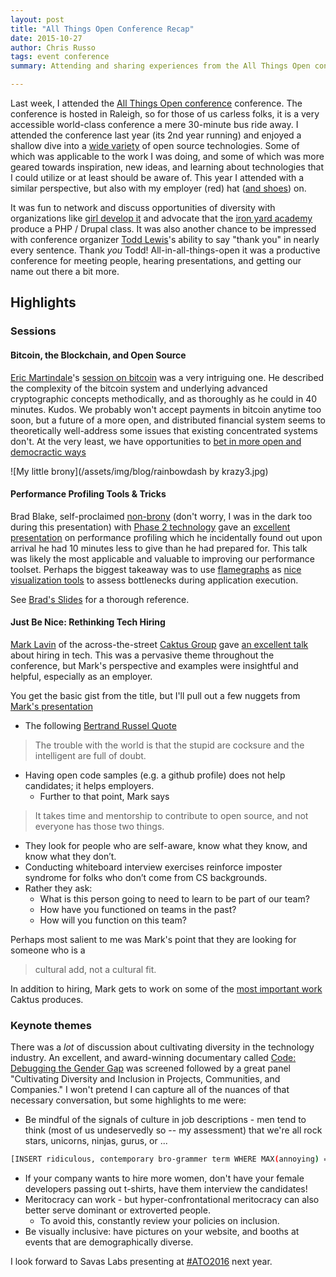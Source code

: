 ```yaml
---
layout: post
title: "All Things Open Conference Recap"
date: 2015-10-27
author: Chris Russo
tags: event conference
summary: Attending and sharing experiences from the All Things Open conference.

---
```


Last week, I attended the [All Things Open conference](http://allthingsopen.org/) conference. The conference is hosted in Raleigh, so for those of us carless folks, it is a very accessible world-class conference a mere 30-minute bus ride away. I attended the conference last year (its 2nd year running) and enjoyed a shallow dive into a [wide variety](http://allthingsopen.org/schedule/) of open source technologies. Some of which was applicable to the work I was doing, and some of which was more geared towards inspiration, new ideas, and learning about technologies that I could utilize or at least should be aware of. This year I attended with a similar perspective, but also with my employer (red) hat ([and shoes](https://twitter.com/Savas_Labs/status/656108971175116801)) on.

It was fun to network and discuss opportunities of diversity with organizations
like [girl develop it](https://www.girldevelopit.com/) and advocate that the
[iron yard academy](http://theironyard.com/locations/durham/)
produce a PHP / Drupal class. It was also another chance to be impressed with
conference organizer [Todd Lewis](https://twitter.com/toddlew)'s ability to say
"thank you" in nearly every sentence. Thank _you_ Todd! All-in-all-things-open
it was a productive conference for meeting people, hearing presentations, and
getting our name out there a bit more.

## Highlights

### Sessions

#### Bitcoin, the Blockchain, and Open Source
[Eric Martindale](https://twitter.com/martindale?lang=en)'s
[session on bitcoin](http://allthingsopen.org/talks/bitcoin-the-blockchain-and-open-source/)
was a very intriguing one. He described the complexity of the bitcoin system and
underlying advanced cryptographic concepts methodically, and as thoroughly
as he could in 40 minutes. Kudos. We probably won't accept payments in bitcoin
anytime too soon, but a future of a more open, and distributed financial system
seems to theoretically well-address some issues that existing concentrated
systems don't. At the very least, we have opportunities to
[bet in more open and democractic ways](http://www.augur.net/)

![My little brony](/assets/img/blog/rainbowdash by krazy3.jpg)

#### Performance Profiling Tools & Tricks
Brad Blake, self-proclaimed
[non-brony](http://whatisabrony.com/) (don't worry, I was in the dark too during
this presentation) with [Phase 2
technology](https://www.phase2technology.com/) gave an
[excellent presentation](http://allthingsopen.org/talks/performance-profiling-tools-tricks)
on performance profiling which he incidentally found out upon arrival he had 10
minutes less to give than he had prepared for. This talk was likely the most
applicable and valuable to improving our performance toolset. Perhaps the
biggest takeaway was to use
[flamegraphs](https://github.com/brendangregg/FlameGraph) as [nice visualization
tools](https://github.com/msonnabaum/xhprof-flamegraphs) to assess bottlenecks
during application execution.

See [Brad's Slides](http://www.slideshare.net/Phase2Technology/performance-profiling-tools-and-tricks)
for a thorough reference.

#### Just Be Nice: Rethinking Tech Hiring

[Mark Lavin](https://twitter.com/DrOhYes) of the across-the-street
[Caktus Group](https://www.caktusgroup.com/) gave [an excellent
talk](http://allthingsopen.org/talks/just-be-nice-rethinking-tech-hiring/)
about hiring in tech. This was a pervasive theme throughout the conference,
but Mark's perspective and examples were insightful and helpful, especially as
an employer.

You get the basic gist from the title, but I'll pull out a few nuggets from
[Mark's presentation](http://talks.caktusgroup.com/all-things-open/2015/hiring/#/1)

+ The following [Bertrand Russel Quote](http://talks.caktusgroup.com/all-things-open/2015/hiring/#/13)

> The trouble with the world is that the stupid are cocksure and the intelligent are full of doubt.

+ Having open code samples (e.g. a github profile) does not help candidates;
it helps employers.
  + Further to that point, Mark says

> It takes time and mentorship to contribute to open source, and not everyone
has those two things.

+ They look for people who are self-aware, know what they know, and know what
they don’t.
+ Conducting whiteboard interview exercises reinforce imposter syndrome for
folks who don’t come from CS backgrounds.
+ Rather they ask:
  + What is this person going to need to learn to be part of our team?
  + How have you functioned on teams in the past?
  + How will you function on this team?

Perhaps most salient to me was Mark's point that they are looking for someone
who is a

> cultural add, not a cultural fit.

In addition to hiring, Mark gets to work on some of the
[most important work](https://github.com/caktus/taytay) Caktus produces.

### Keynote themes
There was a _lot_ of discussion about cultivating diversity in the technology
industry. An excellent, and award-winning documentary called
[Code: Debugging the Gender Gap](http://www.codedocumentary.com/)
was screened followed by a great panel "Cultivating Diversity and Inclusion in
Projects, Communities, and Companies." I won't pretend I can capture all
of the nuances of that necessary conversation, but some highlights to me were:

+ Be mindful of the signals of culture in job descriptions - men tend to think
(most of us undeservedly so -- my assessment) that we're all rock stars,
unicorns, ninjas, gurus, or ...

```bash
[INSERT ridiculous, contemporary bro-grammer term WHERE MAX(annoying) = TRUE;]
```

+ If your company wants to hire more women, don't have your female developers
passing out t-shirts, have them interview the candidates!
+ Meritocracy can work - but hyper-confrontational meritocracy can also better
serve dominant or extroverted people.
  + To avoid this, constantly review your policies on inclusion.
+ Be visually inclusive: have pictures on your website, and booths at events
that are demographically diverse.

I look forward to Savas Labs presenting at
[#ATO2016](https://twitter.com/hashtag/ATO2016?src=hash) next year.
